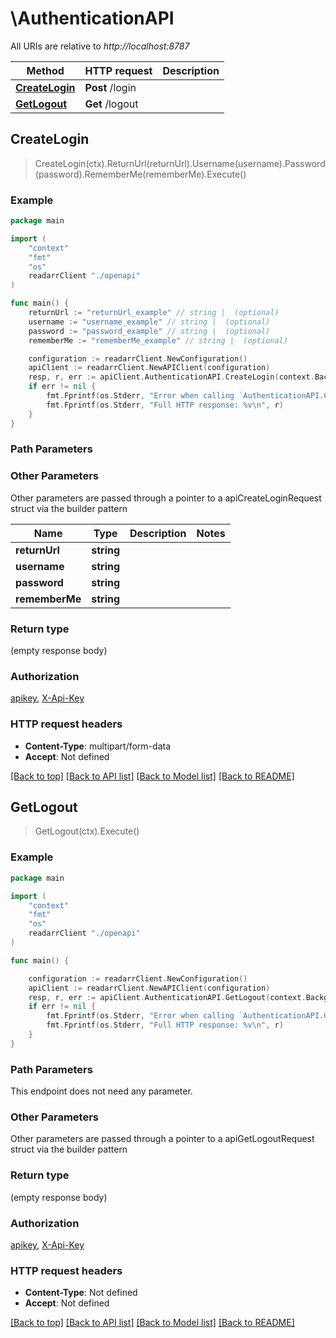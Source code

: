 # \AuthenticationAPI

All URIs are relative to *http://localhost:8787*

Method | HTTP request | Description
------------- | ------------- | -------------
[**CreateLogin**](AuthenticationAPI.md#CreateLogin) | **Post** /login | 
[**GetLogout**](AuthenticationAPI.md#GetLogout) | **Get** /logout | 



## CreateLogin

> CreateLogin(ctx).ReturnUrl(returnUrl).Username(username).Password(password).RememberMe(rememberMe).Execute()



### Example

```go
package main

import (
    "context"
    "fmt"
    "os"
    readarrClient "./openapi"
)

func main() {
    returnUrl := "returnUrl_example" // string |  (optional)
    username := "username_example" // string |  (optional)
    password := "password_example" // string |  (optional)
    rememberMe := "rememberMe_example" // string |  (optional)

    configuration := readarrClient.NewConfiguration()
    apiClient := readarrClient.NewAPIClient(configuration)
    resp, r, err := apiClient.AuthenticationAPI.CreateLogin(context.Background()).ReturnUrl(returnUrl).Username(username).Password(password).RememberMe(rememberMe).Execute()
    if err != nil {
        fmt.Fprintf(os.Stderr, "Error when calling `AuthenticationAPI.CreateLogin``: %v\n", err)
        fmt.Fprintf(os.Stderr, "Full HTTP response: %v\n", r)
    }
}
```

### Path Parameters



### Other Parameters

Other parameters are passed through a pointer to a apiCreateLoginRequest struct via the builder pattern


Name | Type | Description  | Notes
------------- | ------------- | ------------- | -------------
 **returnUrl** | **string** |  | 
 **username** | **string** |  | 
 **password** | **string** |  | 
 **rememberMe** | **string** |  | 

### Return type

 (empty response body)

### Authorization

[apikey](../README.md#apikey), [X-Api-Key](../README.md#X-Api-Key)

### HTTP request headers

- **Content-Type**: multipart/form-data
- **Accept**: Not defined

[[Back to top]](#) [[Back to API list]](../README.md#documentation-for-api-endpoints)
[[Back to Model list]](../README.md#documentation-for-models)
[[Back to README]](../README.md)


## GetLogout

> GetLogout(ctx).Execute()



### Example

```go
package main

import (
    "context"
    "fmt"
    "os"
    readarrClient "./openapi"
)

func main() {

    configuration := readarrClient.NewConfiguration()
    apiClient := readarrClient.NewAPIClient(configuration)
    resp, r, err := apiClient.AuthenticationAPI.GetLogout(context.Background()).Execute()
    if err != nil {
        fmt.Fprintf(os.Stderr, "Error when calling `AuthenticationAPI.GetLogout``: %v\n", err)
        fmt.Fprintf(os.Stderr, "Full HTTP response: %v\n", r)
    }
}
```

### Path Parameters

This endpoint does not need any parameter.

### Other Parameters

Other parameters are passed through a pointer to a apiGetLogoutRequest struct via the builder pattern


### Return type

 (empty response body)

### Authorization

[apikey](../README.md#apikey), [X-Api-Key](../README.md#X-Api-Key)

### HTTP request headers

- **Content-Type**: Not defined
- **Accept**: Not defined

[[Back to top]](#) [[Back to API list]](../README.md#documentation-for-api-endpoints)
[[Back to Model list]](../README.md#documentation-for-models)
[[Back to README]](../README.md)

